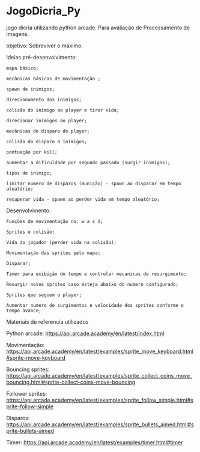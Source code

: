 # JogoDicria_Py
jogo dicria utilizando python arcade. Para avaliação de Processamento de imagens.

objetivo: Sobreviver o máximo.

Ideias pré-desenvolvimento:

    mapa básico;

    mecânicas básicas de movimentação ;

    spawn de inimigos;

    direcionamento dos inimigos;
    
    colisão do inimigo ao player e tirar vida;

    direcionar inimigos ao player;

    mecânicas de disparo do player;

    colisão do disparo a inimigos;

    pontuação por kill;

    aumentar a dificuldade por segundo passado (surgir inimigos);

    tipos de inimigo;
    
    limitar numero de disparos (munição) - spawn ao disparar em tempo aleatório;
    
    recuperar vida - spawn ao perder vida em tempo aleatório;


Desenvolvimento:

    Funções de movimentação no: w a s d;

    Sprites e colisão;

    Vida do jogador (perder vida na colisão);

    Movimentação das sprites pelo mapa;

    Disparar;
    
    Timer para exibição do tempo e controlar mecanicas de resurgimento;

    Resurgir novos sprites caso esteja abaixo do numero configurado;

    Sprites que seguem o player;

    Aumentar numero de surgimentos e velocidade dos sprites conforme o tempo avance;






Materiais de referencia utilizados 

   Python arcade: https://api.arcade.academy/en/latest/index.html

   Movimentação: https://api.arcade.academy/en/latest/examples/sprite_move_keyboard.html#sprite-move-keyboard
    
   Bouncing sprites: https://api.arcade.academy/en/latest/examples/sprite_collect_coins_move_bouncing.html#sprite-collect-coins-move-bouncing

   Follower sprites: https://api.arcade.academy/en/latest/examples/sprite_follow_simple.html#sprite-follow-simple

   Disparos: https://api.arcade.academy/en/latest/examples/sprite_bullets_aimed.html#sprite-bullets-aimed

   Timer: https://api.arcade.academy/en/latest/examples/timer.html#timer
